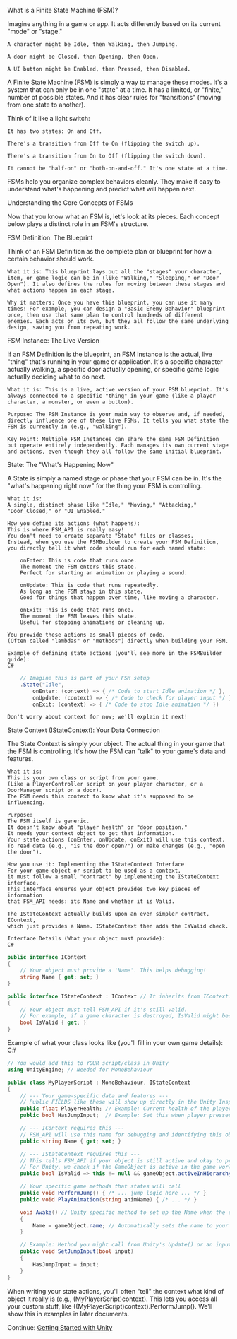 What is a Finite State Machine (FSM)?

Imagine anything in a game or app. It acts differently based on its current "mode" or "stage."

    A character might be Idle, then Walking, then Jumping.

    A door might be Closed, then Opening, then Open.

    A UI button might be Enabled, then Pressed, then Disabled.

A Finite State Machine (FSM) is simply a way to manage these modes. It's a system that can only be in one "state" at a time. It has a limited, or "finite," number of possible states. And it has clear rules for "transitions" (moving from one state to another).

Think of it like a light switch:

    It has two states: On and Off.

    There's a transition from Off to On (flipping the switch up).

    There's a transition from On to Off (flipping the switch down).

    It cannot be "half-on" or "both-on-and-off." It's one state at a time.

FSMs help you organize complex behaviors cleanly. They make it easy to understand what's happening and predict what will happen next.

Understanding the Core Concepts of FSMs

Now that you know what an FSM is, let's look at its pieces. Each concept below plays a distinct role in an FSM's structure.

FSM Definition: The Blueprint

Think of an FSM Definition as the complete plan or blueprint for how a certain behavior should work.

    What it is: This blueprint lays out all the "stages" your character, item, or game logic can be in (like "Walking," "Sleeping," or "Door Open"). It also defines the rules for moving between these stages and what actions happen in each stage.

    Why it matters: Once you have this blueprint, you can use it many times! For example, you can design a "Basic Enemy Behavior" blueprint once, then use that same plan to control hundreds of different enemies. Each acts on its own, but they all follow the same underlying design, saving you from repeating work.

FSM Instance: The Live Version

If an FSM Definition is the blueprint, an FSM Instance is the actual, live "thing" that's running in your game or application. It's a specific character actually walking, a specific door actually opening, or specific game logic actually deciding what to do next.

    What it is: This is a live, active version of your FSM blueprint. It's always connected to a specific "thing" in your game (like a player character, a monster, or even a button).

    Purpose: The FSM Instance is your main way to observe and, if needed, directly influence one of these live FSMs. It tells you what state the FSM is currently in (e.g., "walking").

    Key Point: Multiple FSM Instances can share the same FSM Definition but operate entirely independently. Each manages its own current stage and actions, even though they all follow the same initial blueprint.

State: The "What's Happening Now"

A State is simply a named stage or phase that your FSM can be in.
It's the "what's happening right now" for the thing your FSM is controlling.

    What it is:
    A single, distinct phase like "Idle," "Moving," "Attacking,"
    "Door_Closed," or "UI_Enabled."

    How you define its actions (what happens):
    This is where FSM_API is really easy!
    You don't need to create separate "State" files or classes.
    Instead, when you use the FSMBuilder to create your FSM Definition,
    you directly tell it what code should run for each named state:

        onEnter: This is code that runs once.
        The moment the FSM enters this state.
        Perfect for starting an animation or playing a sound.

        onUpdate: This is code that runs repeatedly.
        As long as the FSM stays in this state.
        Good for things that happen over time, like moving a character.

        onExit: This is code that runs once.
        The moment the FSM leaves this state.
        Useful for stopping animations or cleaning up.

    You provide these actions as small pieces of code.
    (Often called "lambdas" or "methods") directly when building your FSM.

    Example of defining state actions (you'll see more in the FSMBuilder guide):
    C#
```csharp
    // Imagine this is part of your FSM setup
    .State("Idle",
        onEnter: (context) => { /* Code to start Idle animation */ },
        onUpdate: (context) => { /* Code to check for player input */ },
        onExit: (context) => { /* Code to stop Idle animation */ })
```
    Don't worry about context for now; we'll explain it next!

State Context (IStateContext): Your Data Connection

The State Context is simply your object.
The actual thing in your game that the FSM is controlling.
It's how the FSM can "talk" to your game's data and features.

    What it is:
    This is your own class or script from your game.
    (Like a PlayerController script on your player character, or a DoorManager script on a door).
    The FSM needs this context to know what it's supposed to be influencing.

    Purpose:
    The FSM itself is generic.
    It doesn't know about "player health" or "door position."
    It needs your context object to get that information.
    Your state actions (onEnter, onUpdate, onExit) will use this context.
    To read data (e.g., "is the door open?") or make changes (e.g., "open the door").

    How you use it: Implementing the IStateContext Interface
    For your game object or script to be used as a context,
    it must follow a small "contract" by implementing the IStateContext interface.
    This interface ensures your object provides two key pieces of information
    that FSM_API needs: its Name and whether it is Valid.

    The IStateContext actually builds upon an even simpler contract, IContext,
    which just provides a Name. IStateContext then adds the IsValid check.

    Interface Details (What your object must provide):
    C#
```csharp
public interface IContext
{
    // Your object must provide a 'Name'. This helps debugging!
    string Name { get; set; }
}

public interface IStateContext : IContext // It inherits from IContext!
{
    // Your object must tell FSM_API if it's still valid.
    // For example, if a game character is destroyed, IsValid might become 'false'.
    bool IsValid { get; }
}
```
Example of what your class looks like (you'll fill in your own game details):
C#
```csharp
// You would add this to YOUR script/class in Unity
using UnityEngine; // Needed for MonoBehaviour

public class MyPlayerScript : MonoBehaviour, IStateContext
{
    // --- Your game-specific data and features ---
    // Public FIELDS like these will show up directly in the Unity Inspector.
    public float PlayerHealth; // Example: Current health of the player.
    public bool HasJumpInput;  // Example: Set this when player presses jump button.

    // --- IContext requires this ---
    // FSM_API will use this name for debugging and identifying this object.
    public string Name { get; set; }

    // --- IStateContext requires this ---
    // This tells FSM_API if your object is still active and okay to process.
    // For Unity, we check if the GameObject is active in the game world.
    public bool IsValid => this != null && gameObject.activeInHierarchy;

    // Your specific game methods that states will call
    public void PerformJump() { /* ... jump logic here ... */ }
    public void PlayAnimation(string animName) { /* ... */ }

    void Awake() // Unity specific method to set up the Name when the object loads
    {
        Name = gameObject.name; // Automatically sets the name to your GameObject's name.
    }

    // Example: Method you might call from Unity's Update() or an input system.
    public void SetJumpInput(bool input)
    {
        HasJumpInput = input;
    }
}
```
When writing your state actions, you'll often "tell" the context
what kind of object it really is (e.g., (MyPlayerScript)context).
This lets you access all your custom stuff, like ((MyPlayerScript)context).PerformJump().
We'll show this in examples in later documents.

Continue:  [Getting Started with Unity](02_Getting_Started_Unity.md)
